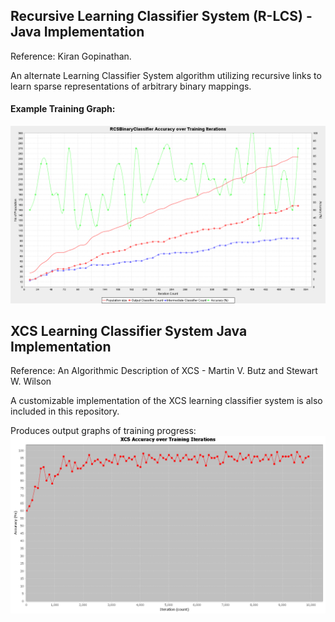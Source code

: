 ## Recursive Learning Classifier System (R-LCS) - Java Implementation
Reference: Kiran Gopinathan.

An alternate Learning Classifier System algorithm utilizing recursive links to learn sparse representations of arbitrary binary mappings.

#### Example Training Graph:
![Example Output Graph](https://github.com/Gopiandcode/java-projects/blob/master/gopiandcode-xcs/result6_rcs_2.png)

## XCS Learning Classifier System Java Implementation
Reference: An Algorithmic Description of XCS - Martin V. Butz and Stewart W. Wilson

A customizable implementation of the XCS learning classifier system is also included in this repository.

Produces output graphs of training progress: 
![Example Output Graph](https://raw.githubusercontent.com/Gopiandcode/java-projects/master/gopiandcode-xcs/result.png)
